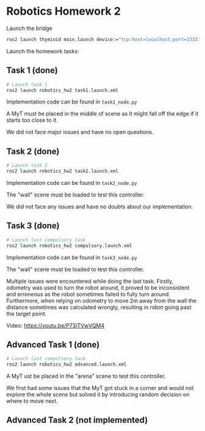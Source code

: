 # Robotics Homework 2

Launch the bridge
```sh
ros2 launch thymioid main.launch device:="tcp:host=localhost;port=33333" simulation:=True name:=thymio0
```

Launch the homework tasks:


## Task 1 (done)
```sh
# Launch task 1
ros2 launch robotics_hw2 task1.launch.xml
```
Implementation code can be found in `task1_node.py`

A MyT must be placed in the middle of scene as it might fall off the edge if it starts too close to it.

We did not face major issues and have no open questions.


## Task 2 (done)
```sh
# Launch task 2
ros2 launch robotics_hw2 task2.launch.xml
```
Implementation code can be found in `task2_node.py`

The "wall" scene must be loaded to test this controller.

We did not face any issues and have no doubts about our implementation.

## Task 3 (done)
```sh
# Launch last compulsory task
ros2 launch robotics_hw2 compulsory.launch.xml
```
Implementation code can be found in `task3_node.py`

The "wall" scene must be loaded to test this controller.

Multiple issues were encountered while doing the last task.
Firstly, odometry was used to turn the robot around, it proved to be
inconsistent and erroneous as the robot sometimes failed to fully turn around.
Furthermore, when relying on odometry to move 2m away from the wall the
distance sometimes was calculated wrongly, resulting in robot going past the
target point.

Video: https://youtu.be/P73iTVwVQM4

## Advanced Task 1 (done)
```sh
# Launch last compulsory task
ros2 launch robotics_hw2 advanced.launch.xml
```

A MyT ust be placed in the "arena" scene to test this controller.

We first had some issues that the MyT got stuck in a corner and would not explore the whole scene but solved it by introducing random decision on where to move next.

## Advanced Task 2 (not implemented)
